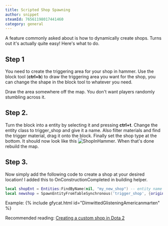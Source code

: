 ```yaml
---
title: Scripted Shop Spawning
author: snippet
steamId: 76561198017441460
category: general
---
```


A feature commonly asked about is how to dynamically create shops. Turns out it's actually quite easy! Here's what to do.

## Step 1
You need to create the triggering area for your shop in hammer. Use the block tool (**ctrl+b**) to draw the triggering area you want for the shop, you can change the shape in the block tool to whatever you need.

Draw the area somewhere off the map. You don't want players randomly stumbling across it.

## Step 2.
Turn the block into a entity by selecting it and pressing **ctrl+t**. Change the entity class to trigger_shop and give it a name. Also filter materials and find the trigger material, drag it onto the block. Finally set the shop type at the bottom. It should now look like this ![ShopInHammer](http://i.imgur.com/XqzWA3I.jpg "ShopInHammer"). When that's done rebuild the map.

## Step 3.
Now simply add the following code to create a shop at your desired location! I added this to OnConstructionCompleted in building helper.
~~~lua
local shopEnt = Entities:FindByName(nil, "my_new_shop") -- entity name in hammer
local newshop = SpawnEntityFromTableSynchronous('trigger_shop', {origin = unit:GetAbsOrigin(), shoptype = 1, model=shopEnt:GetModelName()}) -- shoptype is 0 for a "home" shop, 1 for a side shop and 2 for a secret shop
~~~

Example:
{% include gfycat.html id="DimwittedGlisteningAmericanmarten" %}

Recommended reading:
[Creating a custom shop in Dota 2](http://www.reddit.com/r/Dota2Modding/comments/2dpts1/tutorial_creating_a_custom_shop_step_by_step/)